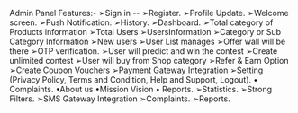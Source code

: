 Admin Panel Features:-
➢Sign in -- 
➢Register.
➢Profile Update.
➢Welcome screen.
➢Push Notification.
➢History.
➢Dashboard.
➢Total category of Products information
➢Total Users
➢UsersInformation
➢Category or Sub Category Information
➢New users
➢User List manages
➢Offer wall will be there
➢OTP verification.
➢User will predict and win the contest
➢Create unlimited contest
➢User will buy from Shop category
➢Refer & Earn Option
➢Create Coupon Vouchers
➢Payment Gateway Integration
➢Setting (Privacy Policy, Terms and
Condition, Help and Support, Logout). •
Complaints. •About us •Mission Vision •
Reports.
➢Statistics.
➢Strong Filters.
➢SMS Gateway Integration
➢Complaints.
➢Reports.